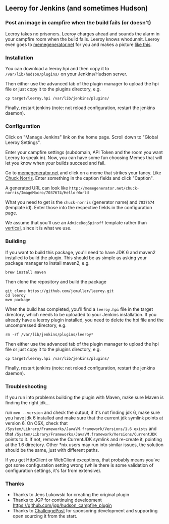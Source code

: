 ## Leeroy for Jenkins (and sometimes Hudson)
### Post an image in campfire when the build fails (or doesn't)

Leeroy takes no prisoners. Leeroy charges ahead and sounds the alarm in your
campfire room when the build fails. Leeroy knows whodunnit. Leeroy even goes to
[memegenerator.net](http://memegenerator.net) for you and makes a picture [like
this](http://flic.kr/p/9ky6JM).

### Installation 

You can download a leeroy.hpi and then copy it to `/var/lib/hudson/plugins/` on
your Jenkins/Hudson server.

Then either use the advanced tab of the plugin manager to upload the hpi file or
just copy it to the plugins directory, e.g. 

    cp target/leeroy.hpi /var/lib/jenkins/plugins/

Finally, restart jenkins (note: not reload configuration, restart the jenkins
daemon).

### Configuration

Click on "Manage Jenkins" link on the home page. Scroll down to "Global Leeroy Settings".

Enter your campfire settings (subdomain, API Token and the room you want Leeroy
to speak in). Now, you can have some fun choosing Memes that will let you know
when your builds succeed and fail.

Go to [memegenerator.net](http://memegenerator.net) and click on a meme that
strikes your fancy. Like [Chuck Norris](http://memegenerator.net/chuck-norris).
Enter something in the caption fields and click "Caption". 

A generated URL can look like
`http://memegenerator.net/chuck-norris/ImageMacro/7037674/Hello-World`

What you need to get is the `chuck-norris` (generator name) and `7037674`
(template id). Enter those into the respective fields in the configuration page.

We assume that you'll use an `AdviceDogSpinoff` template rather than
[vertical](http://memegenerator.net/The-Rock-driving/ImageMacro/7037786/a-b),
since it is what we use.

### Building

If you want to build this package, you'll need to have JDK 6 and maven2
installed to build the plugin. This should be as simple as asking your package
manager to install maven2, e.g.

    brew install maven

Then clone the repository and build the package

    git clone https://github.com/jcmuller/leeroy.git 
    cd leeroy 
    mvn package

When the build has completed, you'll find a `leeroy.hpi` file in the target
directory, which needs to be uploaded to your Jenkins installation. If you
already have a leeroy plugin installed, you need to delete the hpi file and the
uncompressed directory, e.g.

    rm -rf /var/lib/jenkins/plugins/leeroy*

Then either use the advanced tab of the plugin manager to upload the hpi file or
just copy it to the plugins directory, e.g. 

    cp target/leeroy.hpi /var/lib/jenkins/plugins/

Finally, restart jenkins (note: not reload configuration, restart the jenkins
daemon).

### Troubleshooting

If you run into problems building the plugin with Maven, make sure Maven is
finding the right jdk...

run `mvn --version` and check the output, if it's not finding jdk 6, make sure you
have jdk 6 installed and make sure that the current jdk symlink points at
version 6.  On OSX, check that
`/System/Library/Frameworks/JavaVM.framework/Versions/1.6 exists` and that
`/System/Library/Frameworks/JavaVM.framework/Versions/CurrentJDK` points to it.
If not, remove the CurrentJDK symlink and re-create it, pointing at the 1.6
directory. Other *nix users may run into similar issues, the solution should be
the same, just with different paths.

If you get HttpClient or WebClient exceptions, that probably means you've got
some configuration setting wrong (while there is some validation of
configuration settings, it's far from extensive).

### Thanks
* Thanks to Jens Lukowski for creating the original plugin
* Thanks to JGP for continuing development https://github.com/jgp/hudson_campfire_plugin
* Thanks to [ChallengePost](http://challengepost.com) for sponsoring development and
supporting open sourcing it from the start.
